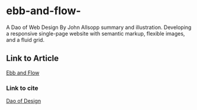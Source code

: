 # ebb-and-flow-

A Dao of Web Design By John Allsopp summary and illustration. Developing a responsive single-page website with semantic markup, flexible images, and a fluid grid.

## Link to Article 
[Ebb and Flow](https://alistapart.com/article/dao)

### Link to cite 
[Dao of Design](file:///Users/jade.ruscio/Desktop/index.html)
